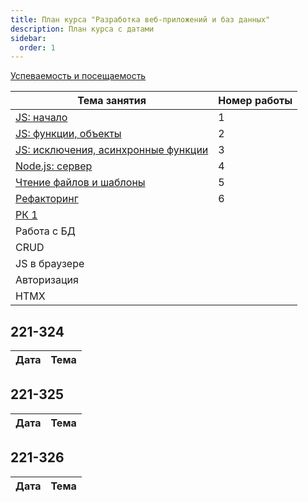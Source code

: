 ```yaml
---
title: План курса "Разработка веб-приложений и баз данных"
description: План курса с датами
sidebar:
  order: 1
---
```


[Успеваемость и посещаемость](https://drive.google.com/drive/folders/1X9cXEVZBchH0bVzzt8MhHaYC12A17wcC?usp=sharing)

| Тема занятия                                                           | Номер работы |
| ---------------------------------------------------------------------- | ------------ |
| [JS: начало](/2023/веб-приложения-и-бд/lab1/)                          | 1            |
| [JS: функции, объекты](/2023/веб-приложения-и-бд/lab2/)                | 2            |
| [JS: исключения, асинхронные функции](/2023/веб-приложения-и-бд/lab3/) | 3            |
| [Node.js: сервер](/2023/веб-приложения-и-бд/lab4/)                     | 4            |
| [Чтение файлов и шаблоны](/2023/веб-приложения-и-бд/lab5/)             | 5            |
| [Рефакторинг](/2023/веб-приложения-и-бд/lab6/)                         | 6            |
| [РК 1](/2023/веб-приложения-и-бд/rk-js/)                               |              |
| Работа с БД                                                            |              |
| CRUD                                                                   |              |
| JS в браузере                                                          |              |
| Авторизация                                                            |              |
| HTMX                                                                   |              |

## 221-324

| Дата | Тема |
| ---- | ---- |

## 221-325

| Дата | Тема |
| ---- | ---- |

## 221-326

| Дата | Тема |
| ---- | ---- |
